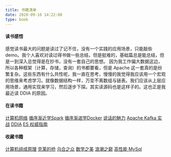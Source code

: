 ```yaml
---
title: 书籍清单
date: 2020-09-16 14:22:08
type: book
---
```

#### 读书感悟
感觉读书最大的问题是读过了记不住，没有一个实践的应用场景，只能敲些 demo。我个人喜欢对读过得书做一些总结，但是挺难的，基础篇总是能总结，但是一到深入总觉得是在抄书，没有一套自己的思想。
因为我工作偏大数据这边，所以各种框架（计算，存储，查询）的书都要看，但是 Apache 这一套真的是纷繁复杂。这些东西有什么共性呢，我一直在思考，慢慢的我觉得我应该用一个宏观的思维来考虑学习。就像数据结构一样，万变不离数组与链表。我们应该从上层应用场景，通用实现来学习，然后逐步下探。其实读源码也是这样子的。这也正是我最近读 DDIA 的原因。

#### 在读书籍
[计算机网络](https://book.douban.com/subject/24740558/)
[循序渐近学Spark](https://book.douban.com/subject/27023175/)
[循序渐进学Docker](https://book.douban.com/subject/26957408/)
[说话的魅力](https://book.douban.com/subject/3988256/)
[Apache Kafka 实战](https://book.douban.com/subject/30221096/)
[DDIA](https://github.com/Vonng/ddia/blob/master)
[ES 权威指南]()

#### 收藏书籍
[计算机组成原理](https://book.douban.com/subject/2994636/)
[克莱的桥](https://book.douban.com/subject/35190339/)
[乌合之众](https://book.douban.com/subject/1012611/)
[数学之美](https://book.douban.com/subject/26163454/)
[浪潮之巅](https://book.douban.com/subject/6709783/)
[高性能 MySql](https://book.douban.com/subject/23008813/)
